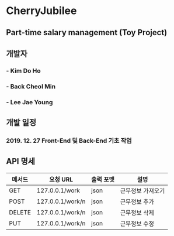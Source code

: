 # CherryJubilee

## Part-time salary management (Toy Project)


## 개발자
### - Kim Do Ho
### - Back Cheol Min
### - Lee Jae Young


## 개발 일정

### 2019. 12. 27 Front-End 및 Back-End 기초 작업

## API 명세

|메서드|요청 URL|출력 포맷|설명|
|------|---|---|---|
|GET|127.0.0.1/work|json|근무정보 가져오기|
|POST|127.0.0.1/work/n|json|근무정보 추가|
|DELETE|127.0.0.1/work/n|json|근무정보 삭제|
|PUT|127.0.0.1/work/n|json|근무정보 수정|
